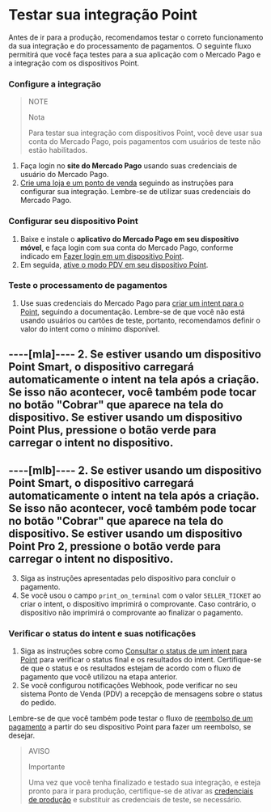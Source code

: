 # Testar sua integração Point

Antes de ir para a produção, recomendamos testar o correto funcionamento da sua integração e do processamento de pagamentos. O seguinte fluxo permitirá que você faça testes para a sua aplicação com o Mercado Pago e a integração com os dispositivos Point.

### Configure a integração

> NOTE
> 
> Nota
>
> Para testar sua integração com dispositivos Point, você deve usar sua conta do Mercado Pago, pois pagamentos com usuários de teste não estão habilitados.

1. Faça login no **site do Mercado Pago** usando suas credenciais de usuário do Mercado Pago.
2. [Crie uma loja e um ponto de venda](/developers/pt/docs/ecosistema-presencial/integration-configuration/create-store-point-of-sale) seguindo as instruções para configurar sua integração. Lembre-se de utilizar suas credenciais do Mercado Pago.

### Configurar seu dispositivo Point

1. Baixe e instale o **aplicativo do Mercado Pago em seu dispositivo móvel**, e faça login com sua conta do Mercado Pago, conforme indicado em [Fazer login em um dispositivo Point](/developers/pt/docs/ecosistema-presencial/integration-configuration/signin-point).
2. Em seguida, [ative o modo PDV em seu dispositivo Point](/developers/pt/docs/ecosistema-presencial/integration-configuration/enable-pdv).

### Teste o processamento de pagamentos

1. Use suas credenciais do Mercado Pago para [criar um intent para o Point](/developers/pt/docs/ecosistema-presencial/payments-processing/create-and-manage-intent/point), seguindo a documentação. Lembre-se de que você não está usando usuários ou cartões de teste, portanto, recomendamos definir o valor do intent como o mínimo disponível.

----[mla]----
2. Se estiver usando um dispositivo Point Smart, o dispositivo carregará automaticamente o intent na tela após a criação. Se isso não acontecer, você também pode tocar no botão "Cobrar" que aparece na tela do dispositivo.
Se estiver usando um dispositivo Point Plus, pressione o botão verde para carregar o intent no dispositivo.
------------
----[mlb]----
2. Se estiver usando um dispositivo Point Smart, o dispositivo carregará automaticamente o intent na tela após a criação. Se isso não acontecer, você também pode tocar no botão "Cobrar" que aparece na tela do dispositivo.
Se estiver usando um dispositivo Point Pro 2, pressione o botão verde para carregar o intent no dispositivo.
------------
3. Siga as instruções apresentadas pelo dispositivo para concluir o pagamento.
4. Se você usou o campo `print_on_terminal` com o valor `SELLER_TICKET` ao criar o intent, o dispositivo imprimirá o comprovante. Caso contrário, o dispositivo não imprimirá o comprovante ao finalizar o pagamento.

### Verificar o status do intent e suas notificações

1. Siga as instruções sobre como [Consultar o status de um intent para Point](/developers/pt/docs/ecosistema-presencial/payments-processing/create-and-manage-intent/point) para verificar o status final e os resultados do intent. Certifique-se de que o status e os resultados estejam de acordo com o fluxo de pagamento que você utilizou na etapa anterior.
2. Se você configurou notificações Webhook, pode verificar no seu sistema Ponto de Venda (PDV) a recepção de mensagens sobre o status do pedido.

Lembre-se de que você também pode testar o fluxo de [reembolso de um pagamento](/developers/pt/docs/ecosistema-presencial/payments-processing/create-and-manage-intent/point) a partir do seu dispositivo Point para fazer um reembolso, se desejar.

> AVISO
>
> Importante
>
> Uma vez que você tenha finalizado e testado sua integração, e esteja pronto para ir para produção, certifique-se de ativar as [credenciais de produção](/developers/pt/docs/ecosistema-presencial/additional-content/your-integrations/credentials) e substituir as credenciais de teste, se necessário.
